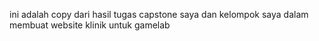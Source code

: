 ini adalah copy dari hasil tugas capstone saya dan kelompok saya dalam membuat website klinik untuk gamelab
